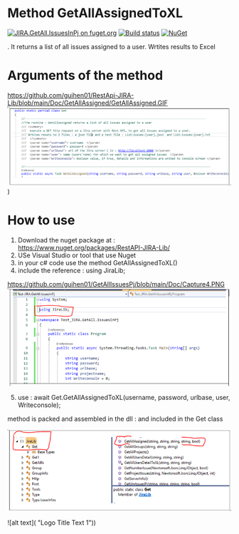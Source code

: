 # Method GetAllAssignedToXL
 [![JIRA.GetAll.IssuesInPj on fuget.org](https://www.fuget.org/packages/JIRA.GetAll.IssuesInPj/badge.svg)](https://www.fuget.org/packages/JIRA.GetAll.IssuesInPj)
[![Build status](https://ci.appveyor.com/api/projects/status/t25pekb23qqorbym?svg=true)](https://ci.appveyor.com/project/guihen01/getallissuespj)
[![NuGet](https://img.shields.io/nuget/v/JIRA.GetAll.IssuesInPj.svg)](https://www.nuget.org/packages/JIRA.GetAll.IssuesInPj/)

. It returns a list of all issues assigned to a user. Wrtites results to Excel

# Arguments of the method

https://github.com/guihen01/RestApi-JIRA-Lib/blob/main/Doc/GetAllAssigned/GetAllAssigned.GIF
![alt text](https://github.com/guihen01/RestApi-JIRA-Lib/blob/main/Doc/GetAllAssigned/GetAllAssigned.GIF  "Logo Title Text 1"))

# How to use

1. Download the nuget package at : https://www.nuget.org/packages/RestAPI-JIRA-Lib/
2. USe Visual Studio or tool that use Nuget 
3. in your c# code use the method GetAllAssignedToXL()
4. include the reference :   using JiraLib;

https://github.com/guihen01/GetAllIssuesPj/blob/main/Doc/Capture4.PNG
![alt text]( https://github.com/guihen01/GetAllIssuesPj/blob/main/Doc/Capture4.PNG "Logo Title Text 1")

5. use : await Get.GetAllAssignedToXL(username, password, urlbase, user, Writeconsole);

method is packed and assembled in the dll : and included in the Get class

![alt text]( https://github.com/guihen01/RestApi-JIRA-Lib/blob/main/Doc/GetAllAssigned/GetAllAssigned-object.GIF "Logo Title Text 1")


![alt text](  "Logo Title Text 1"))
